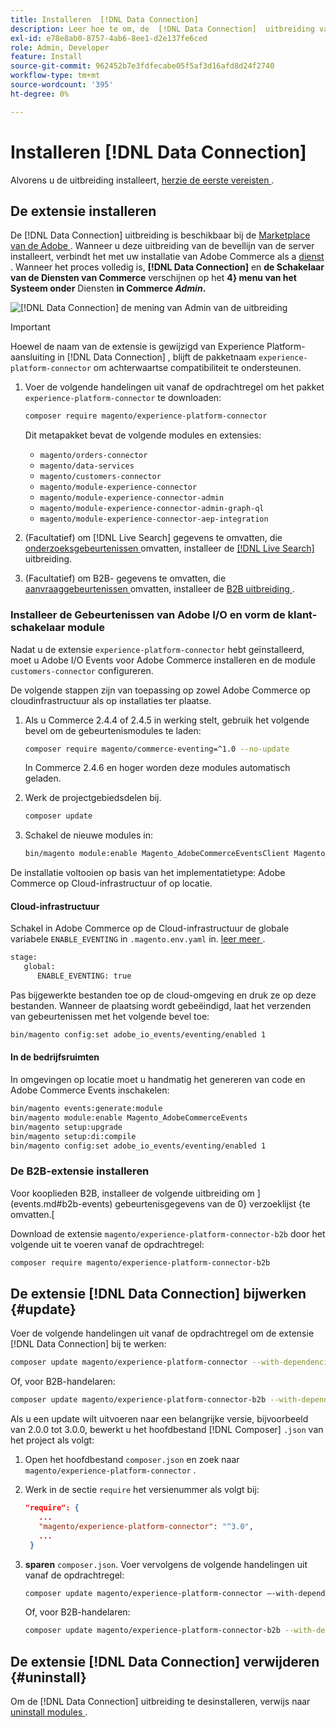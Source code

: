 ```yaml
---
title: Installeren  [!DNL Data Connection]
description: Leer hoe te om, de  [!DNL Data Connection]  uitbreiding van Adobe Commerce te installeren bij te werken en te desinstalleren.
exl-id: e78e8ab0-8757-4ab6-8ee1-d2e137fe6ced
role: Admin, Developer
feature: Install
source-git-commit: 962452b7e3fdfecabe05f5af3d16afd8d24f2740
workflow-type: tm+mt
source-wordcount: '395'
ht-degree: 0%

---
```


# Installeren [!DNL Data Connection]

Alvorens u de uitbreiding installeert, [ herzie de eerste vereisten ](overview.md#prereqs).

## De extensie installeren

De [!DNL Data Connection] uitbreiding is beschikbaar bij de [ Marketplace van de Adobe ](https://commercemarketplace.adobe.com/magento-experience-platform-connector.html). Wanneer u deze uitbreiding van de bevellijn van de server installeert, verbindt het met uw installatie van Adobe Commerce als a [ dienst ](../landing/saas.md). Wanneer het proces volledig is, **[!DNL Data Connection]** en **de Schakelaar van de Diensten van Commerce** verschijnen op het **4} menu van het Systeem onder** Diensten **in Commerce _Admin_.**

![[!DNL Data Connection] de mening van Admin van de uitbreiding ](assets/epc-adminui.png)

>[!IMPORTANT]
>
>Hoewel de naam van de extensie is gewijzigd van Experience Platform-aansluiting in [!DNL Data Connection] , blijft de pakketnaam `experience-platform-connector` om achterwaartse compatibiliteit te ondersteunen.

1. Voer de volgende handelingen uit vanaf de opdrachtregel om het pakket `experience-platform-connector` te downloaden:

   ```bash
   composer require magento/experience-platform-connector
   ```

   Dit metapakket bevat de volgende modules en extensies:

   - `magento/orders-connector`
   - `magento/data-services`
   - `magento/customers-connector`
   - `magento/module-experience-connector`
   - `magento/module-experience-connector-admin`
   - `magento/module-experience-connector-admin-graph-ql`
   - `magento/module-experience-connector-aep-integration`

1. (Facultatief) om [!DNL Live Search] gegevens te omvatten, die [ onderzoeksgebeurtenissen ](events.md#search-events) omvatten, installeer de [[!DNL Live Search]](../live-search/install.md) uitbreiding.

1. (Facultatief) om B2B- gegevens te omvatten, die [ aanvraaggebeurtenissen ](events.md#b2b-events) omvatten, installeer de [ B2B uitbreiding ](#install-the-b2b-extension).

### Installeer de Gebeurtenissen van Adobe I/O en vorm de klant-schakelaar module

Nadat u de extensie `experience-platform-connector` hebt geïnstalleerd, moet u Adobe I/O Events voor Adobe Commerce installeren en de module `customers-connector` configureren.

De volgende stappen zijn van toepassing op zowel Adobe Commerce op cloudinfrastructuur als op installaties ter plaatse.

1. Als u Commerce 2.4.4 of 2.4.5 in werking stelt, gebruik het volgende bevel om de gebeurtenismodules te laden:

   ```bash
   composer require magento/commerce-eventing=^1.0 --no-update
   ```

   In Commerce 2.4.6 en hoger worden deze modules automatisch geladen.

1. Werk de projectgebiedsdelen bij.

   ```bash
   composer update
   ```

1. Schakel de nieuwe modules in:

   ```bash
   bin/magento module:enable Magento_AdobeCommerceEventsClient Magento_AdobeCommerceEventsGenerator Magento_AdobeIoEventsClient Magento_AdobeCommerceOutOfProcessExtensibility
   ```

De installatie voltooien op basis van het implementatietype: Adobe Commerce op Cloud-infrastructuur of op locatie.

#### Cloud-infrastructuur

Schakel in Adobe Commerce op de Cloud-infrastructuur de globale variabele `ENABLE_EVENTING` in `.magento.env.yaml` in. [ leer meer ](https://experienceleague.adobe.com/docs/commerce-cloud-service/user-guide/configure/env/stage/variables-global.html#enable_eventing).

```bash
stage:
   global:
      ENABLE_EVENTING: true
```

Pas bijgewerkte bestanden toe op de cloud-omgeving en druk ze op deze bestanden. Wanneer de plaatsing wordt gebeëindigd, laat het verzenden van gebeurtenissen met het volgende bevel toe:

```bash
bin/magento config:set adobe_io_events/eventing/enabled 1
```

#### In de bedrijfsruimten

In omgevingen op locatie moet u handmatig het genereren van code en Adobe Commerce Events inschakelen:

```bash
bin/magento events:generate:module
bin/magento module:enable Magento_AdobeCommerceEvents
bin/magento setup:upgrade
bin/magento setup:di:compile
bin/magento config:set adobe_io_events/eventing/enabled 1
```

### De B2B-extensie installeren

Voor kooplieden B2B, installeer de volgende uitbreiding om ](events.md#b2b-events) gebeurtenisgegevens van de 0} verzoeklijst {te omvatten.[

Download de extensie `magento/experience-platform-connector-b2b` door het volgende uit te voeren vanaf de opdrachtregel:

```bash
composer require magento/experience-platform-connector-b2b
```

## De extensie [!DNL Data Connection] bijwerken {#update}

Voer de volgende handelingen uit vanaf de opdrachtregel om de extensie [!DNL Data Connection] bij te werken:

```bash
composer update magento/experience-platform-connector --with-dependencies
```

Of, voor B2B-handelaren:

```bash
composer update magento/experience-platform-connector-b2b --with-dependencies
```

Als u een update wilt uitvoeren naar een belangrijke versie, bijvoorbeeld van 2.0.0 tot 3.0.0, bewerkt u het hoofdbestand [!DNL Composer] `.json` van het project als volgt:

1. Open het hoofdbestand `composer.json` en zoek naar `magento/experience-platform-connector` .

1. Werk in de sectie `require` het versienummer als volgt bij:

   ```json
   "require": {
      ...
      "magento/experience-platform-connector": "^3.0",
      ...
    }
   ```

1. **sparen** `composer.json`. Voer vervolgens de volgende handelingen uit vanaf de opdrachtregel:

   ```bash
   composer update magento/experience-platform-connector –-with-dependencies
   ```

   Of, voor B2B-handelaren:

   ```bash
   composer update magento/experience-platform-connector-b2b --with-dependencies
   ```

## De extensie [!DNL Data Connection] verwijderen {#uninstall}

Om de [!DNL Data Connection] uitbreiding te desinstalleren, verwijs naar [ uninstall modules ](https://experienceleague.adobe.com/docs/commerce-operations/installation-guide/tutorials/uninstall-modules.html).
